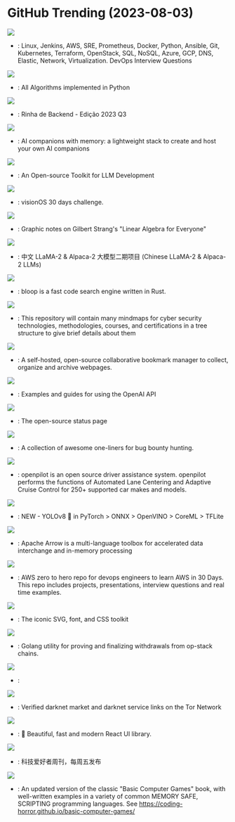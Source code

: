 # GitHub Trending (2023-08-03)

![](https://img.shields.io/badge/Python-New%201-green?style=flat-square&logo=appveyor)
- [](https://github.comundefined): Linux, Jenkins, AWS, SRE, Prometheus, Docker, Python, Ansible, Git, Kubernetes, Terraform, OpenStack, SQL, NoSQL, Azure, GCP, DNS, Elastic, Network, Virtualization. DevOps Interview Questions

![](https://img.shields.io/badge/Python-New%20330-green?style=flat-square&logo=appveyor)
- [](https://github.comundefined): All Algorithms implemented in Python

![](https://img.shields.io/badge/JavaScript-New%2047-green?style=flat-square&logo=appveyor)
- [](https://github.comundefined): Rinha de Backend - Edição 2023 Q3

![](https://img.shields.io/badge/TypeScript-New%20132-green?style=flat-square&logo=appveyor)
- [](https://github.comundefined): AI companions with memory: a lightweight stack to create and host your own AI companions

![](https://img.shields.io/badge/Python-New%20360-green?style=flat-square&logo=appveyor)
- [](https://github.comundefined): An Open-source Toolkit for LLM Development

![](https://img.shields.io/badge/Swift-New%2087-green?style=flat-square&logo=appveyor)
- [](https://github.comundefined): visionOS 30 days challenge.

![](https://img.shields.io/badge/PostScript-New%20362-green?style=flat-square&logo=appveyor)
- [](https://github.comundefined): Graphic notes on Gilbert Strang's "Linear Algebra for Everyone"

![](https://img.shields.io/badge/Python-New%20338-green?style=flat-square&logo=appveyor)
- [](https://github.comundefined): 中文 LLaMA-2 & Alpaca-2 大模型二期项目 (Chinese LLaMA-2 & Alpaca-2 LLMs)

![](https://img.shields.io/badge/TypeScript-New%20174-green?style=flat-square&logo=appveyor)
- [](https://github.comundefined): bloop is a fast code search engine written in Rust.

![](https://img.shields.io/badge/none-New%20132-green?style=flat-square&logo=appveyor)
- [](https://github.comundefined): This repository will contain many mindmaps for cyber security technologies, methodologies, courses, and certifications in a tree structure to give brief details about them

![](https://img.shields.io/badge/TypeScript-New%20331-green?style=flat-square&logo=appveyor)
- [](https://github.comundefined): A self-hosted, open-source collaborative bookmark manager to collect, organize and archive webpages.

![](https://img.shields.io/badge/Jupyter%20Notebook-New%20255-green?style=flat-square&logo=appveyor)
- [](https://github.comundefined): Examples and guides for using the OpenAI API

![](https://img.shields.io/badge/TypeScript-New%20206-green?style=flat-square&logo=appveyor)
- [](https://github.comundefined): The open-source status page

![](https://img.shields.io/badge/none-New%20180-green?style=flat-square&logo=appveyor)
- [](https://github.comundefined): A collection of awesome one-liners for bug bounty hunting.

![](https://img.shields.io/badge/Python-New%20130-green?style=flat-square&logo=appveyor)
- [](https://github.comundefined): openpilot is an open source driver assistance system. openpilot performs the functions of Automated Lane Centering and Adaptive Cruise Control for 250+ supported car makes and models.

![](https://img.shields.io/badge/Python-New%20151-green?style=flat-square&logo=appveyor)
- [](https://github.comundefined): NEW - YOLOv8 🚀 in PyTorch > ONNX > OpenVINO > CoreML > TFLite

![](https://img.shields.io/badge/C%2B%2B-New%2057-green?style=flat-square&logo=appveyor)
- [](https://github.comundefined): Apache Arrow is a multi-language toolbox for accelerated data interchange and in-memory processing

![](https://img.shields.io/badge/Python-New%20142-green?style=flat-square&logo=appveyor)
- [](https://github.comundefined): AWS zero to hero repo for devops engineers to learn AWS in 30 Days. This repo includes projects, presentations, interview questions and real time examples.

![](https://img.shields.io/badge/JavaScript-New%20163-green?style=flat-square&logo=appveyor)
- [](https://github.comundefined): The iconic SVG, font, and CSS toolkit

![](https://img.shields.io/badge/Go-New%2032-green?style=flat-square&logo=appveyor)
- [](https://github.comundefined): Golang utility for proving and finalizing withdrawals from op-stack chains.

![](https://img.shields.io/badge/TypeScript-New%2037-green?style=flat-square&logo=appveyor)
- [](https://github.comundefined): 

![](https://img.shields.io/badge/none-New%20167-green?style=flat-square&logo=appveyor)
- [](https://github.comundefined): Verified darknet market and darknet service links on the Tor Network

![](https://img.shields.io/badge/TypeScript-New%20487-green?style=flat-square&logo=appveyor)
- [](https://github.comundefined): 🚀 Beautiful, fast and modern React UI library.

![](https://img.shields.io/badge/none-New%20243-green?style=flat-square&logo=appveyor)
- [](https://github.comundefined): 科技爱好者周刊，每周五发布

![](https://img.shields.io/badge/C%23-New%20140-green?style=flat-square&logo=appveyor)
- [](https://github.comundefined): An updated version of the classic "Basic Computer Games" book, with well-written examples in a variety of common MEMORY SAFE, SCRIPTING programming languages. See https://coding-horror.github.io/basic-computer-games/

